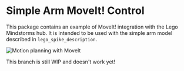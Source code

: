 Simple Arm MoveIt! Control
=============================

This package contains an example of MoveIt! integration with the Lego Mindstorms hub.  It is intended to be used
with the simple arm model described in `lego_spike_description`.

![Motion planning with MoveIt](doc/lego-moveit.gif "Motion planning with MoveIt")

This branch is still WIP and doesn't work yet!
